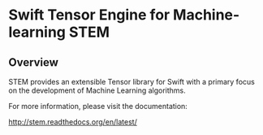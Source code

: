 # Swift Tensor Engine for Machine-learning STEM

## Overview

STEM provides an extensible Tensor library for Swift with a primary focus on the development of Machine Learning algorithms.

For more information, please visit the documentation: 

http://stem.readthedocs.org/en/latest/
